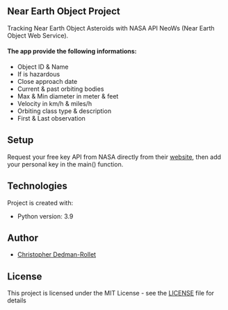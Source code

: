 ## Near Earth Object Project
Tracking Near Earth Object Asteroids with NASA API NeoWs (Near Earth Object Web Service).

#### The app provide the following informations:
* Object ID & Name
* If is hazardous
* Close approach date
* Current & past orbiting bodies
* Max & Min diameter in meter & feet
* Velocity in km/h & miles/h
* Orbiting class type & description
* First & Last observation

## Setup
Request your free key API from NASA directly from their [website](https://api.nasa.gov/), then add your personal key in the main() function.

## Technologies
Project is created with:
* Python version: 3.9

## Author
   * [Christopher Dedman-Rollet](https://twitter.com/DedmanRollet)
   
## License
This project is licensed under the MIT License - see the [LICENSE](/LICENSE) file for details
